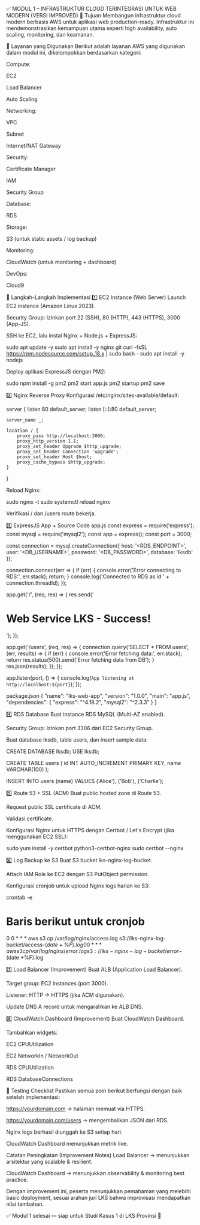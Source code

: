 ✅ MODUL 1 – INFRASTRUKTUR CLOUD TERINTEGRASI UNTUK WEB MODERN (VERSI IMPROVED)
🎯 Tujuan
Membangun infrastruktur cloud modern berbasis AWS untuk aplikasi web production-ready. Infrastruktur ini mendemonstrasikan kemampuan utama seperti high availability, auto scaling, monitoring, dan keamanan.

🧩 Layanan yang Digunakan
Berikut adalah layanan AWS yang digunakan dalam modul ini, dikelompokkan berdasarkan kategori:

Compute:

EC2

Load Balancer

Auto Scaling

Networking:

VPC

Subnet

Internet/NAT Gateway

Security:

Certificate Manager

IAM

Security Group

Database:

RDS

Storage:

S3 (untuk static assets / log backup)

Monitoring:

CloudWatch (untuk monitoring + dashboard)

DevOps:

Cloud9

🔧 Langkah-Langkah Implementasi
1️⃣ EC2 Instance (Web Server)
Launch EC2 instance (Amazon Linux 2023).

Security Group: Izinkan port 22 (SSH), 80 (HTTP), 443 (HTTPS), 3000 (App-JS).

SSH ke EC2, lalu instal Nginx + Node.js + ExpressJS:

sudo apt update -y
sudo apt install -y nginx git
curl -fsSL https://rpm.nodesource.com/setup_18.x | sudo bash -
sudo apt install -y nodejs

Deploy aplikasi ExpressJS dengan PM2:

sudo npm install -g pm2
pm2 start app.js
pm2 startup
pm2 save

2️⃣ Nginx Reverse Proxy
Konfigurasi /etc/nginx/sites-available/default:

server {
    listen 80 default_server;
    listen [::]:80 default_server;

    server_name _;

    location / {
        proxy_pass http://localhost:3000;
        proxy_http_version 1.1;
        proxy_set_header Upgrade $http_upgrade;
        proxy_set_header Connection 'upgrade';
        proxy_set_header Host $host;
        proxy_cache_bypass $http_upgrade;
    }
}

Reload Nginx:

sudo nginx -t
sudo systemctl reload nginx

Verifikasi / dan /users route bekerja.

3️⃣ ExpressJS App + Source Code
app.js
const express = require('express');
const mysql = require('mysql2');
const app = express();
const port = 3000;

const connection = mysql.createConnection({
    host: '<RDS_ENDPOINT>',
    user: '<DB_USERNAME>',
    password: '<DB_PASSWORD>',
    database: 'lksdb'
});

connection.connect(err => {
    if (err) {
        console.error('Error connecting to RDS:', err.stack);
        return;
    }
    console.log('Connected to RDS as id ' + connection.threadId);
});

app.get('/', (req, res) => {
    res.send('<h1>Web Service LKS - Success!</h1>');
});

app.get('/users', (req, res) => {
    connection.query('SELECT * FROM users', (err, results) => {
        if (err) {
            console.error('Error fetching data:', err.stack);
            return res.status(500).send('Error fetching data from DB');
        }
        res.json(results);
    });
});

app.listen(port, () => {
    console.log(`App listening at http://localhost:${port}`);
});

package.json
{
    "name": "lks-web-app",
    "version": "1.0.0",
    "main": "app.js",
    "dependencies": {
        "express": "^4.18.2",
        "mysql2": "^2.3.3"
    }
}

4️⃣ RDS Database
Buat instance RDS MySQL (Multi-AZ enabled).

Security Group: Izinkan port 3306 dari EC2 Security Group.

Buat database lksdb, table users, dan insert sample data:

CREATE DATABASE lksdb;
USE lksdb;

CREATE TABLE users (
    id INT AUTO_INCREMENT PRIMARY KEY,
    name VARCHAR(100)
);

INSERT INTO users (name) VALUES ('Alice'), ('Bob'), ('Charlie');

5️⃣ Route 53 + SSL (ACM)
Buat public hosted zone di Route 53.

Request public SSL certificate di ACM.

Validasi certificate.

Konfigurasi Nginx untuk HTTPS dengan Certbot / Let's Encrypt (jika menggunakan EC2 SSL):

sudo yum install -y certbot python3-certbot-nginx
sudo certbot --nginx

6️⃣ Log Backup ke S3
Buat S3 bucket lks-nginx-log-bucket.

Attach IAM Role ke EC2 dengan S3 PutObject permission.

Konfigurasi cronjob untuk upload Nginx logs harian ke S3:

crontab -e
# Baris berikut untuk cronjob
0 0 * * * aws s3 cp /var/log/nginx/access.log s3://lks-nginx-log-bucket/access-$(date +\%F).log
0 0 * * * aws s3 cp /var/log/nginx/error.log s3://lks-nginx-log-bucket/error-$(date +\%F).log

7️⃣ Load Balancer (Improvement)
Buat ALB (Application Load Balancer).

Target group: EC2 instances (port 3000).

Listener: HTTP → HTTPS (jika ACM digunakan).

Update DNS A record untuk mengarahkan ke ALB DNS.

8️⃣ CloudWatch Dashboard (Improvement)
Buat CloudWatch Dashboard.

Tambahkan widgets:

EC2 CPUUtilization

EC2 NetworkIn / NetworkOut

RDS CPUUtilization

RDS DatabaseConnections

🚦 Testing Checklist
Pastikan semua poin berikut berfungsi dengan baik setelah implementasi:

https://yourdomain.com → halaman memuat via HTTPS.

https://yourdomain.com/users → mengembalikan JSON dari RDS.

Nginx logs berhasil diunggah ke S3 setiap hari.

CloudWatch Dashboard menunjukkan metrik live.

Catatan Peningkatan (Improvement Notes)
Load Balancer → menunjukkan arsitektur yang scalable & resilient.

CloudWatch Dashboard → menunjukkan observability & monitoring best practice.

Dengan improvement ini, peserta menunjukkan pemahaman yang melebihi basic deployment, sesuai arahan juri LKS bahwa improvisasi mendapatkan nilai tambahan.

✅ Modul 1 selesai — siap untuk Studi Kasus 1 di LKS Provinsi 🚀
